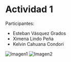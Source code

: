 # Actividad 1

Participantes:
  - Esteban Vásquez Grados
  - Ximena Lindo Peña
  - Kelvin Cahuana Condori

![Imagen1](https://media.discordapp.net/attachments/1013288517461344348/1141904455630069821/image.png?width=1372&height=663|200)
![Imagen2](https://media.discordapp.net/attachments/1013288517461344348/1141904581979291738/image.png?width=627&height=663)
